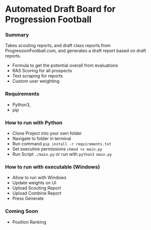 # Automated Draft Board for Progression Football

### Summary
Takes scouting reports, and draft class reports from ProgressionFootball.com, and generates a draft report based on draft reports.

- Formula to get the potential overall from evaluations
- RAS Scoring for all prospects
- Text scraping for reports
- Custom user weighting

### Requirements
- Python3,
- pip

### How to run with Python
- Clone Project into your own folder
- Navigate to folder in terminal
- Run command `pip install -r requirements.txt`
- Set executive permissions `chmod +x main.py`
- Run Script `./main.py` or run with `python3 main.py`

### How to run with executable (Windows)
- Allow to run with Windows
- Update weights on UI
- Upload Scouting Report
- Upload Combine Report
- Press Generate

### Coming Soon
- Position Ranking